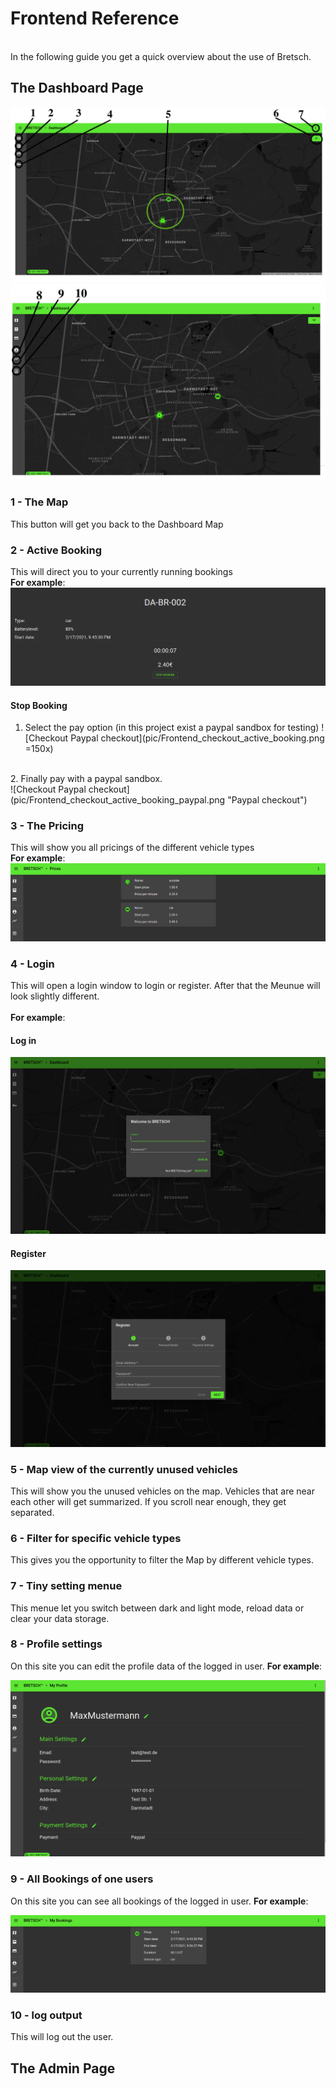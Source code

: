 # Frontend Reference
<br>
In the following guide you get a quick overview about the use of Bretsch.

## The Dashboard Page
![Picture of the dashboard page.](pic/Frontend_Dasboard.png "Dashboard logged out")
![Picture of the dashboard page.](pic/Frontend_Dashboard_loggedIn.png "Dashboard logged in")
### 1 - The Map
This button will get you back to the Dashboard Map

### 2 - Active Booking
This will direct you to your currently running bookings<br>
**For example**:
![Picture of running booking](pic/Frontend_active_running_booking.png "Site of running booking")
#### Stop Booking
1. Select the pay option (in this project exist a paypal sandbox for testing)
![Checkout Paypal checkout](pic/Frontend_checkout_active_booking.png =150x)
<br>
2. Finally pay with a paypal sandbox. <br>
![Checkout Paypal checkout](pic/Frontend_checkout_active_booking_paypal.png "Paypal checkout")

### 3 - The Pricing
This will show you all pricings of the different vehicle types <br>
**For example**:
![Picture of pricing site](pic/Fronend_Pricing.png "Site with vehicle type prices")

### 4 - Login
This will open a login window to login or register. After that the Meunue will look slightly different.
<br> <br>
**For example**: <br>
#### Log in
![Picture log in site](pic/Frontend_Login.png "Register User")
#### Register
![Picture register site](pic/Frontend_Register_1.png "Register User")

### 5 - Map view of the currently unused vehicles
This will show you the unused vehicles on the map. Vehicles that are near each other will get summarized. If you scroll near enough, they get separated.

### 6 - Filter for specific vehicle types
This gives you the opportunity to filter the Map by different vehicle types.


### 7 - Tiny setting menue
This menue let you switch between dark and light mode, reload data or clear your data storage.

### 8 - Profile settings
On this site you can edit the profile data of the logged in user.
**For example**: <br>

![Picture all bookings of one user](pic/Frontend_profile.png "All bookings of one user")


### 9 - All Bookings of one users
On this site you can see all bookings of the logged in user.
**For example**: <br>

![Picture all bookings of one user](pic/Frontend_myBookings.png "All bookings of one user")

### 10 - log output
This will log out the user.


## The Admin Page
